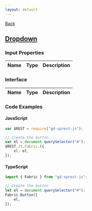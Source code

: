 ```yaml
---
layout: default
---
```

[Back](/js/fabric)
## [Dropdown](https://dev.office.com/fabric-js/Components/Dropdown/Dropdown.html)
### Input Properties

| Name | Type | Description |
| --- | --- | --- |

### Interface

| Name | Type | Description |
| --- | --- | --- |

### Code Examples
#### JavaScript
```js
var $REST = require("gd-sprest-js");

// Create the button
var el = document.querySelector("#");
$REST.JS.Fabric.({
    el: el,
});
```
#### TypeScript
```ts
import { Fabric } from "gd-sprest-js";

// Create the button
let el = document.querySelector("#");
Fabric.Button({
    el,
});
```